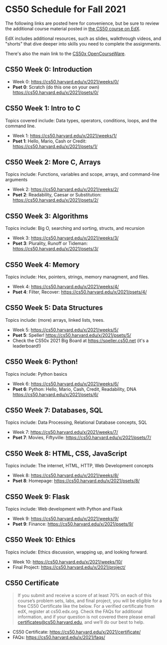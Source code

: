# CS50 Schedule for Fall 2021


The following links are posted here for convenience, but be sure to review the
additional course material posted in
[the CS50 course on EdX](https://courses.edx.org/courses/course-v1:HarvardX+CS50+X/course/).

EdX includes additional resources, such as slides, walkthrough videos, and
"shorts" that dive deeper into skills you need to complete the assignments.

There's also the main link to the [CS50x OpenCourseWare](https://cs50.harvard.edu/x/2021/).


## CS50 Week 0: Introduction

- Week 0: https://cs50.harvard.edu/x/2021/weeks/0/
- **Pset 0**: Scratch (do this one on your own) https://cs50.harvard.edu/x/2021/psets/0/

## CS50 Week 1: Intro to C

Topics covered include: Data types, operators, conditions, loops, and the command line.

- Week 1: https://cs50.harvard.edu/x/2021/weeks/1/
- **Pset 1**: Hello, Mario, Cash or Credit: https://cs50.harvard.edu/x/2021/psets/1/


## CS50 Week 2: More C, Arrays

Topics include: Functions, variables and scope, arrays, and command-line arguments

- Week 2: https://cs50.harvard.edu/x/2021/weeks/2/
- **Pset 2**: Readability, Caesar or Substitution: https://cs50.harvard.edu/x/2021/psets/2/


## CS50 Week 3: Algorithms

Topics include: Big O, searching and sorting, structs, and recursion

- Week 3: https://cs50.harvard.edu/x/2021/weeks/3/
- **Pset 3**: Plurality, Runoff or Tideman: https://cs50.harvard.edu/x/2021/psets/3/

## CS50 Week 4: Memory

Topics include: Hex, pointers, strings, memory managment, and files.

- Week 4: https://cs50.harvard.edu/x/2021/weeks/4/
- **Pset 4**: Filter, Recover: https://cs50.harvard.edu/x/2021/psets/4/

## CS50 Week 5: Data Structures

Topics include: (more) arrays, linked lists, trees.

- Week 5: https://cs50.harvard.edu/x/2021/weeks/5/
- **Pset 5**: Speller! https://cs50.harvard.edu/x/2021/psets/5/
- Check the CS50x 2021 Big Board at https://speller.cs50.net (it's a leaderboard!)

## CS50 Week 6: Python!

Topics include: Python basics

- Week 6: https://cs50.harvard.edu/x/2021/weeks/6/
- **Pset 6**: Python: Hello, Mario, Cash, Credit, Readability, DNA https://cs50.harvard.edu/x/2021/psets/6/

## CS50 Week 7: Databases, SQL

Topics include: Data Processing, Relational Database concepts, SQL

- Week 7: https://cs50.harvard.edu/x/2021/weeks/7/
- **Pset 7**: Movies, Fiftyville: https://cs50.harvard.edu/x/2021/psets/7/

## CS50 Week 8: HTML, CSS, JavaScript

Topics include: The internet, HTML, HTTP, Web Development concepts

- Week 8: https://cs50.harvard.edu/x/2021/weeks/8/
- **Pset 8**: Homepage: https://cs50.harvard.edu/x/2021/psets/8/


## CS50 Week 9: Flask

Topics include: Web development with Python and Flask

- Week 9: https://cs50.harvard.edu/x/2021/weeks/9/
- **Pset 9**: Finance: https://cs50.harvard.edu/x/2021/psets/9/

## CS50 Week 10: Ethics

Topics include: Ethics discussion, wrapping up, and looking forward.

- Week 10: https://cs50.harvard.edu/x/2021/weeks/10/
- Final Project: https://cs50.harvard.edu/x/2021/project/

## CS50 Certificate

> If you submit and receive a score of at least 70% on each of this course’s
> problem sets, labs, and final project, you will be eligible for a free CS50
> Certificate like the below. For a verified certificate from edX, register at
> cs50.edx.org. Check the FAQs for additional information, and if your question
> is not covered there please email certificates@cs50.harvard.edu, and we’ll do
> our best to help.

- CS50 Certificate: https://cs50.harvard.edu/x/2021/certificate/
- FAQs: https://cs50.harvard.edu/x/2021/faqs/

